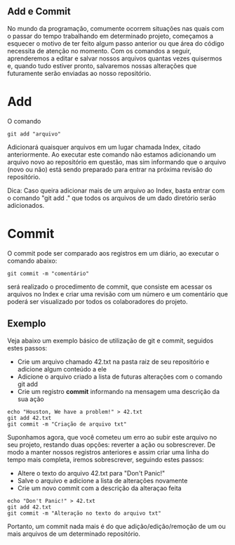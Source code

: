 ## Add e Commit

No mundo da programação, comumente ocorrem situações nas quais com o passar do tempo trabalhando em determinado projeto, começamos a esquecer o motivo de ter feito algum passo anterior ou que área do código necessita de atenção no momento. Com os comandos a seguir, aprenderemos a editar e salvar nossos arquivos quantas vezes quisermos e, quando tudo estiver pronto, salvaremos nossas alterações que futuramente serão enviadas ao nosso repositório.

# Add

O comando 
```
git add "arquivo"
```

Adicionará quaisquer arquivos em um lugar chamada Index, citado anteriormente. Ao executar este comando não estamos adicionando um arquivo novo ao repositório em questão, mas sim informando que o arquivo (novo ou não) está sendo preparado para entrar na próxima revisão do repositório.<br>

Dica: Caso queira adicionar mais de um arquivo ao Index, basta entrar com o comando "git add ." que todos os arquivos de um dado diretório serão adicionados.

# Commit

O commit pode ser comparado aos registros em um diário, ao executar o comando abaixo:
```
git commit -m "comentário"
```

será realizado o procedimento de commit, que consiste em acessar os arquivos no Index e criar uma revisão com um número e um comentário que poderá ser visualizado por todos os colaboradores do projeto.


## Exemplo

Veja abaixo um exemplo básico de utilização de git e commit, seguidos estes passos:


- Crie um arquivo chamado 42.txt na pasta raiz de seu repositório e adicione algum conteúdo a ele
- Adicione o arquivo criado a lista de futuras alterações com o comando git add <arquivo>
- Crie um registro **commit** informando na mensagem uma descrição da sua ação

```
echo "Houston, We have a problem!" > 42.txt
git add 42.txt
git commit -m "Criação de arquivo txt"
```

Suponhamos agora, que você cometeu um erro ao subir este arquivo no seu projeto, restando duas opções: reverter a ação ou sobrescrever. 
De modo a manter nossos registros anteriores e assim criar uma linha do tempo mais completa, iremos sobrescrever, seguindo estes passos:

- Altere o texto do arquivo 42.txt para "Don't Panic!"
- Salve o arquivo e adicione a lista de alterações novamente
- Crie um novo commit com a descrição da alteraçao feita

```
echo "Don't Panic!" > 42.txt
git add 42.txt
git commit -m "Alteração no texto do arquivo txt"
```

Portanto, um commit nada mais é do que  adição/edição/remoção de um ou mais arquivos de um determinado repositório.




